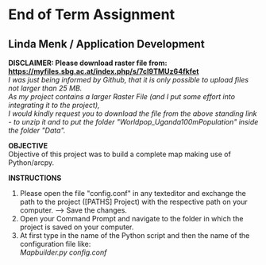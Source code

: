 # End of Term Assignment  
## Linda Menk / Application Development  

**DISCLAIMER: Please download raster file from: https://myfiles.sbg.ac.at/index.php/s/7cI9TMUz64fkfet**   
*I was just being informed by Github, that it is only possible to upload files not larger than 25 MB.  
As my project contains a larger Raster File (and I put some effort into integrating it to the project),  
I would kindly request you to download the file from the above standing link - to unzip it and to put the folder "Worldpop_Uganda100mPopulation" inside the folder "Data".*     
  
**OBJECTIVE**  
Objective of this project was to build a complete map making use of Python/arcpy.  

**INSTRUCTIONS**
1. Please open the file "config.conf" in any texteditor and exchange the path to the project ([PATHS] Project) with the respective path on your computer. --> Save the changes.  
2. Open your Command Prompt and navigate to the folder in which the project is saved on your computer.  
3. At first type in the name of the Python script and then the name of the configuration file like:  
  *Mapbuilder.py config.conf*
